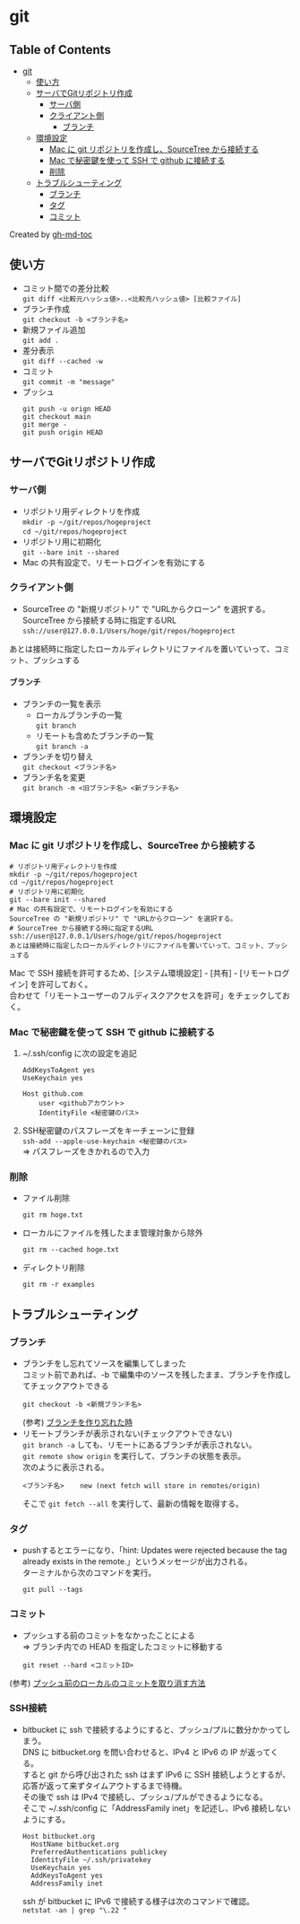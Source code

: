 # git

Table of Contents
-----------------

* [git](#git)
   * [使い方](#使い方)
   * [サーバでGitリポジトリ作成](#サーバでgitリポジトリ作成)
      * [サーバ側](#サーバ側)
      * [クライアント側](#クライアント側)
         * [ブランチ](#ブランチ)
   * [環境設定](#環境設定)
      * [Mac に git リポジトリを作成し、SourceTree から接続する](#mac-に-git-リポジトリを作成しsourcetree-から接続する)
      * [Mac で秘密鍵を使って SSH で github に接続する](#mac-で秘密鍵を使って-ssh-で-github-に接続する)
      * [削除](#削除)
   * [トラブルシューティング](#トラブルシューティング)
      * [ブランチ](#ブランチ-1)
      * [タグ](#タグ)
      * [コミット](#コミット)

Created by [gh-md-toc](https://github.com/ekalinin/github-markdown-toc)

## 使い方
* コミット間での差分比較  
  `git diff <比較元ハッシュ値>..<比較先ハッシュ値> [比較ファイル]`
* ブランチ作成  
  `git checkout -b <ブランチ名>`
* 新規ファイル追加  
  `git add .`
* 差分表示  
  `git diff --cached -w`
* コミット  
  `git commit -m "message"`
* プッシュ
  ```
  git push -u orign HEAD
  git checkout main
  git merge -
  git push origin HEAD
  ```

## サーバでGitリポジトリ作成
### サーバ側
* リポジトリ用ディレクトリを作成  
`mkdir -p ~/git/repos/hogeproject`  
`cd ~/git/repos/hogeproject`
* リポジトリ用に初期化  
`git --bare init --shared`
* Mac の共有設定で、リモートログインを有効にする  

### クライアント側
* SourceTree の "新規リポジトリ" で "URLからクローン" を選択する。  
SourceTree から接続する時に指定するURL  
`ssh://user@127.0.0.1/Users/hoge/git/repos/hogeproject`

あとは接続時に指定したローカルディレクトリにファイルを置いていって、コミット、プッシュする

#### ブランチ

* ブランチの一覧を表示  
  * ローカルブランチの一覧  
    `git branch`
  * リモートも含めたブランチの一覧  
    `git branch -a`
* ブランチを切り替え  
`git checkout <ブランチ名>`
* ブランチ名を変更  
`git branch -m <旧ブランチ名> <新ブランチ名>`


## 環境設定
### Mac に git リポジトリを作成し、SourceTree から接続する

```
# リポジトリ用ディレクトリを作成
mkdir -p ~/git/repos/hogeproject
cd ~/git/repos/hogeproject
# リポジトリ用に初期化
git --bare init --shared
# Mac の共有設定で、リモートログインを有効にする
SourceTree の "新規リポジトリ" で "URLからクローン" を選択する。
# SourceTree から接続する時に指定するURL
ssh://user@127.0.0.1/Users/hoge/git/repos/hogeproject
あとは接続時に指定したローカルディレクトリにファイルを置いていって、コミット、プッシュする
```
Mac で SSH 接続を許可するため、[システム環境設定] - [共有] - [リモートログイン] を許可しておく。  
合わせて「リモートユーザーのフルディスクアクセスを許可」をチェックしておく。

### Mac で秘密鍵を使って SSH で github に接続する

1. ~/.ssh/config に次の設定を追記
   ```
   AddKeysToAgent yes
   UseKeychain yes
   
   Host github.com
       user <githubアカウント>
       IdentityFile <秘密鍵のパス>
   ```
1. SSH秘密鍵のパスフレーズをキーチェーンに登録  
   `ssh-add --apple-use-keychain <秘密鍵のパス>`  
   => パスフレーズをきかれるので入力

### 削除
* ファイル削除  
  ```
  git rm hoge.txt
  ```
* ローカルにファイルを残したまま管理対象から除外  
  ```
  git rm --cached hoge.txt
  ```
* ディレクトリ削除  
  ```
  git rm -r examples
  ```

## トラブルシューティング
### ブランチ
* ブランチをし忘れてソースを編集してしまった  
コミット前であれば、-b で編集中のソースを残したまま、ブランチを作成してチェックアウトできる  
  ```
  git checkout -b <新規ブランチ名>
  ```
  (参考) [ブランチを作り忘れた時](https://qiita.com/k6i/items/edc69a806095e4fc489c)
* リモートブランチが表示されない(チェックアウトできない)  
`git branch -a` しても、リモートにあるブランチが表示されない。  
`git remote show origin` を実行して、ブランチの状態を表示。  
次のように表示される。  
  ```
  <ブランチ名>    new (next fetch will store in remotes/origin)
  ```
  そこで `git fetch --all` を実行して、最新の情報を取得する。

### タグ
* pushするとエラーになり、「hint: Updates were rejected because the tag already exists in the remote.」というメッセージが出力される。    
ターミナルから次のコマンドを実行。  
  ```
  git pull --tags
  ```

### コミット
* プッシュする前のコミットをなかったことによる  
=> ブランチ内での HEAD を指定したコミットに移動する  
  ```
  git reset --hard <コミットID>
  ```  
(参考) [プッシュ前のローカルのコミットを取り消す方法](https://qiita.com/toohsk/items/d32a5820ca1a5eefc231)

### SSH接続
* bitbucket に ssh で接続するようにすると、プッシュ/プルに数分かかってしまう。  
  DNS に bitbucket.org を問い合わせると、IPv4 と IPv6 の IP が返ってくる。  
  すると git から呼び出された ssh はまず IPv6 に SSH 接続しようとするが、応答が返って来ずタイムアウトするまで待機。  
  その後で ssh は IPv4 で接続し、プッシュ/プルができるようになる。  
  そこで ~/.ssh/config に「AddressFamily inet」を記述し、IPv6 接続しないようにする。  
  ```
  Host bitbucket.org
    HostName bitbucket.org
    PreferredAuthentications publickey
    IdentityFile ~/.ssh/privatekey
    UseKeychain yes
    AddKeysToAgent yes
    AddressFamily inet
  ```
  ssh が bitbucket に IPv6 で接続する様子は次のコマンドで確認。  
  `netstat -an | grep "\.22 "`
